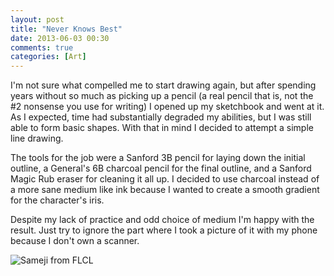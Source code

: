 ```yaml
---
layout: post
title: "Never Knows Best"
date: 2013-06-03 00:30
comments: true
categories: [Art]
---
```



I'm not sure what compelled me to start drawing again, but after spending years without so much as picking up a pencil (a real pencil that is, not the #2 nonsense you use for writing) I opened up my sketchbook and went at it. As I expected, time had substantially degraded my abilities, but I was still able to form basic shapes. With that in mind I decided to attempt a simple line drawing.

The tools for the job were a Sanford 3B pencil for laying down the initial outline, a General's 6B charcoal pencil for the final outline, and a Sanford Magic Rub eraser for cleaning it all up. I decided to use charcoal instead of a more sane medium like ink because I wanted to create a smooth gradient for the character's iris.

Despite my lack of practice and odd choice of medium I'm happy with the result. Just try to ignore the part where I took a picture of it with my phone because I don't own a scanner.

![Sameji from FLCL](http://i.imgur.com/a0Z0ylf.png)
